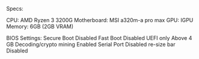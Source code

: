 Specs:

CPU: AMD Ryzen 3 3200G
Motherboard: MSI a320m-a pro max
GPU: IGPU
Memory: 6GB (2GB VRAM)

BIOS Settings:
Secure Boot Disabled
Fast Boot Disabled
UEFI only
Above 4 GB Decoding/crypto mining Enabled
Serial Port Disabled
re-size bar Disabled
